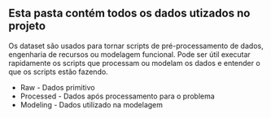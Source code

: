 ## Esta pasta contém todos os dados utizados no projeto

Os dataset são usados para tornar scripts de pré-processamento de dados, engenharia de recursos ou modelagem funcional. Pode ser útil executar rapidamente os scripts que processam ou modelam os dados e entender o que os scripts estão fazendo.

- Raw - Dados primitivo
- Processed - Dados após processamento para o problema
- Modeling - Dados utilizado na modelagem
  